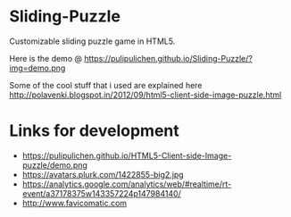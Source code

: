 # Sliding-Puzzle
Customizable sliding puzzle game in HTML5.

Here is the demo @ https://pulipulichen.github.io/Sliding-Puzzle/?img=demo.png

Some of the cool stuff that i used are explained here http://polavenki.blogspot.in/2012/09/html5-client-side-image-puzzle.html

Links for development
====
* https://pulipulichen.github.io/HTML5-Client-side-Image-puzzle/demo.png
* https://avatars.plurk.com/1422855-big2.jpg
* https://analytics.google.com/analytics/web/#realtime/rt-event/a37178375w143357224p147984140/
* http://www.favicomatic.com